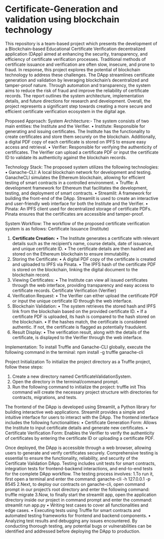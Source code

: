 # Certificate-Generation and validation using blockchain technology
This repository is a team-based project which presents the development of a Blockchain-based Educational Certificate Verification decentralized application (DApp) aimed at enhancing the security, transparency, and efficiency of certificate verification processes. Traditional methods of certificate issuance and verification are often slow, insecure, and prone to fraud. In response,
this project explores the potential of blockchain technology to address these challenges.
The DApp streamlines certificate generation and validation by leveraging blockchain’s decentralized and tamper-proof nature. Through automation and transparency, the system
aims to reduce the risk of fraud and improve the reliability of certificate records. The
report outlines the system architecture, implementation details, and future directions
for research and development. Overall, the project represents a significant step towards
creating a more secure and efficient certificate verification ecosystem in the digital age.


Proposed Approach:
System Architecture:-
The system consists of two main entities: the Institute and the Verifier. 
• Institute: Responsible for generating and issuing certificates. The Institute has
the functionality to create certificates and store them securely on the blockchain.
Additionally, a digital PDF copy of each certificate is stored on IPFS to ensure easy
access and retrieval.
• Verifier: Responsible for verifying the authenticity of certificates. The Verifier
can upload a certificate PDF or input the certificate ID to validate its authenticity
against the blockchain records.


Technology Stack:
The proposed system utilizes the following technologies:
• Ganache-CLI: A local blockchain network for development and testing. GanacheCLI simulates the Ethereum blockchain, allowing for efficient testing of smart contracts in a controlled environment.
• Truffle: A development framework for Ethereum that facilitates the development,
testing, and deployment of smart contracts.
• Streamlit: A framework for building the front-end of the DApp. Streamlit is used
to create an interactive and user-friendly web interface for both the Institute and
the Verifier.
• Pinata: An IPFS client used for decentralized storage of certificate PDFs. Pinata
ensures that the certificates are accessible and tamper-proof.


 System Workflow:
The workflow of the proposed certificate verification system is as follows:
Certificate Issuance (Institute)
1. **Certificate Creation:**
• The Institute generates a certificate with relevant details such as the recipient’s
name, course details, date of issuance, and unique certificate ID.
• The certificate details are then hashed and stored on the Ethereum blockchain to
ensure immutability.
2. Storing the Certificate:
• A digital PDF copy of the certificate is created and uploaded to IPFS via Pinata.
• The IPFS hash of the certificate PDF is stored on the blockchain, linking the digital
document to the blockchain record.
3. Viewing Certificates:
• The Institute can view all issued certificates through the web interface, providing
transparency and easy access to certificate records.
Certificate Verification (Verifier)
1. Verification Request:
• The Verifier can either upload the certificate PDF or input the unique certificate
ID through the web interface.
2. Blockchain Validation:
• The system retrieves the stored hash and IPFS link from the blockchain based on
the provided certificate ID.
• If a certificate PDF is uploaded, its hash is compared to the hash stored on the
blockchain.
• If the hashes match, the certificate is considered authentic. If not, the certificate is
flagged as potentially fraudulent.
3. Result Display:
• The verification result, along with the details of the certificate, is displayed to the
Verifier through the web interface.


Implementation:
To install Truffle and Ganache-CLI globally, execute the following command in the
terminal:
npm install -g truffle ganache-cli

Project Initialization
To initialize the project directory as a Truffle project, follow these steps:
1. Create a new directory named CertificateValidationSystem.
2. Open the directory in the terminal/command prompt.
3. Run the following command to initialize the project:
truffle init
This command will create the necessary project structure with directories for contracts, migrations, and tests.

The frontend of the DApp is developed using Streamlit, a Python library for building
interactive web applications. Streamlit provides a simple and intuitive interface for users
to interact with the DApp.
The frontend interface includes the following functionalities:
• Certificate Generation Form: Allows the Institute to input certificate details
and generate new certificates.
• Certificate Verification Form: Enables the Verifier to verify the authenticity of
certificates by entering the certificate ID or uploading a certificate PDF.

Once deployed, the DApp is accessible through a web browser, allowing users to
generate and verify certificates securely.
Comprehensive testing is essential to ensure the functionality, reliability, and security
of the Certificate Validation DApp. Testing includes unit tests for smart contracts, integration tests for frontend-backend interactions, and end-to-end tests for the complete
DApp workflow.
The testing process involves:
1.To run it, first open a terminal and enter the command:
ganache-cli -h 127.0.0.1 -p 8545
2.Next, to deploy our contracts on ganache-cli, open command prompt in our project’s
root directory and enter the following command:
truffle migrate
3.Now, to finally start the streamlit app, open the application directory inside our project
in command prompt and enter the command:
streamlit run app.py
• Writing test cases to cover all functionalities and edge cases.
• Executing tests using Truffle for smart contracts and automated testing frameworks
for frontend and backend components.
• Analyzing test results and debugging any issues encountered.
By conducting thorough testing, any potential bugs or vulnerabilities can be identified
and addressed before deploying the DApp to production.
